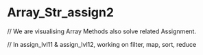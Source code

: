 # Array_Str_assign2
// We are visualising Array Methods also solve related Assignment.

// In assign_lvl11 & assign_lvl12, working on filter, map, sort, reduce 